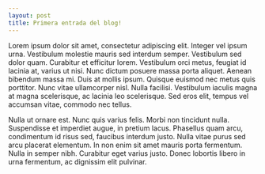 ```yaml
---
layout: post
title: Primera entrada del blog!
---
```


Lorem ipsum dolor sit amet, consectetur adipiscing elit. Integer vel ipsum urna. Vestibulum molestie mauris sed interdum semper. Vestibulum sed dolor quam. Curabitur et efficitur lorem. Vestibulum orci metus, feugiat id lacinia at, varius ut nisi. Nunc dictum posuere massa porta aliquet. Aenean bibendum massa mi. Duis at mollis ipsum. Quisque euismod nec metus quis porttitor. Nunc vitae ullamcorper nisl. Nulla facilisi. Vestibulum iaculis magna at magna scelerisque, ac lacinia leo scelerisque. Sed eros elit, tempus vel accumsan vitae, commodo nec tellus.

Nulla ut ornare est. Nunc quis varius felis. Morbi non tincidunt nulla. Suspendisse et imperdiet augue, in pretium lacus. Phasellus quam arcu, condimentum id risus sed, faucibus interdum justo. Nulla vitae purus sed arcu placerat elementum. In non enim sit amet mauris porta fermentum. Nulla in semper nibh. Curabitur eget varius justo. Donec lobortis libero in urna fermentum, ac dignissim elit pulvinar. 
